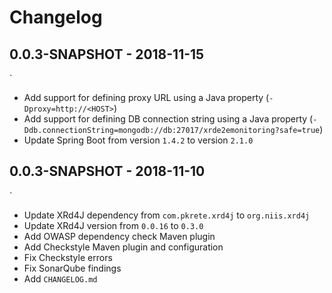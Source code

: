 # Changelog

## 0.0.3-SNAPSHOT - 2018-11-15
`
- Add support for defining proxy URL using a Java property (`-Dproxy=http://<HOST>`)
- Add support for defining DB connection string using a Java property (`-Ddb.connectionString=mongodb://db:27017/xrde2emonitoring?safe=true`)
- Update Spring Boot from version `1.4.2` to version `2.1.0`

## 0.0.3-SNAPSHOT - 2018-11-10
`
- Update XRd4J dependency from `com.pkrete.xrd4j` to `org.niis.xrd4j`
- Update XRd4J version from `0.0.16` to `0.3.0`
- Add OWASP dependency check Maven plugin
- Add Checkstyle Maven plugin and configuration
- Fix Checkstyle errors
- Fix SonarQube findings
- Add `CHANGELOG.md`